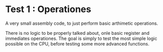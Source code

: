 # Test 1 : Operationes

A very small assembly code, to just perform basic arthimetic operations.

There is no logic to be properly talked about, onle basic register and immediates operationes.
The goal is simply to test the most simple logic possible on the CPU, before testing some more advanced functions.
